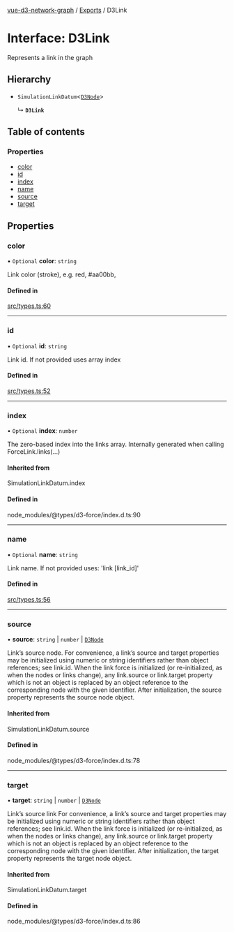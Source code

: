 [vue-d3-network-graph](../../README.md) / [Exports](../modules.md) / D3Link

# Interface: D3Link

Represents a link in the graph

## Hierarchy

- `SimulationLinkDatum`<[`D3Node`](D3Node.md)\>

  ↳ **`D3Link`**

## Table of contents

### Properties

- [color](D3Link.md#color)
- [id](D3Link.md#id)
- [index](D3Link.md#index)
- [name](D3Link.md#name)
- [source](D3Link.md#source)
- [target](D3Link.md#target)

## Properties

### color

• `Optional` **color**: `string`

Link color (stroke), e.g. red, #aa00bb,

#### Defined in

[src/types.ts:60](https://github.com/la-fabrique/vue-d3-network-graph/blob/52869c7/src/types.ts#L60)

___

### id

• `Optional` **id**: `string`

Link id. If not provided uses array index

#### Defined in

[src/types.ts:52](https://github.com/la-fabrique/vue-d3-network-graph/blob/52869c7/src/types.ts#L52)

___

### index

• `Optional` **index**: `number`

The zero-based index into the links array. Internally generated when calling ForceLink.links(...)

#### Inherited from

SimulationLinkDatum.index

#### Defined in

node_modules/@types/d3-force/index.d.ts:90

___

### name

• `Optional` **name**: `string`

Link name. If not provided uses: 'link [link_id]'

#### Defined in

[src/types.ts:56](https://github.com/la-fabrique/vue-d3-network-graph/blob/52869c7/src/types.ts#L56)

___

### source

• **source**: `string` \| `number` \| [`D3Node`](D3Node.md)

Link’s source node.
For convenience, a link’s source and target properties may be initialized using numeric or string identifiers rather than object references; see link.id.
When the link force is initialized (or re-initialized, as when the nodes or links change), any link.source or link.target property which is not an object
is replaced by an object reference to the corresponding node with the given identifier.
After initialization, the source property represents the source node object.

#### Inherited from

SimulationLinkDatum.source

#### Defined in

node_modules/@types/d3-force/index.d.ts:78

___

### target

• **target**: `string` \| `number` \| [`D3Node`](D3Node.md)

Link’s source link
For convenience, a link’s source and target properties may be initialized using numeric or string identifiers rather than object references; see link.id.
When the link force is initialized (or re-initialized, as when the nodes or links change), any link.source or link.target property which is not an object
is replaced by an object reference to the corresponding node with the given identifier.
After initialization, the target property represents the target node object.

#### Inherited from

SimulationLinkDatum.target

#### Defined in

node_modules/@types/d3-force/index.d.ts:86
